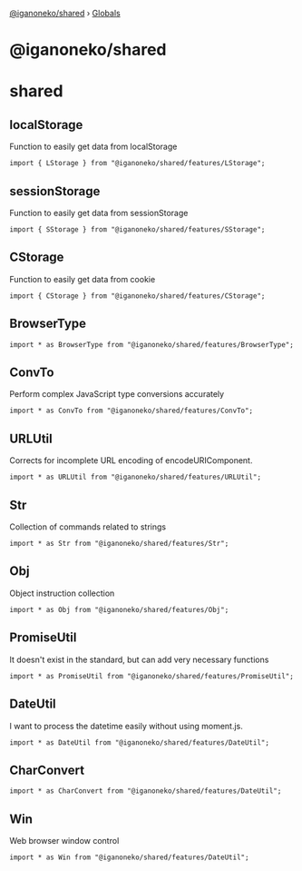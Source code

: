 [@iganoneko/shared](README.md) › [Globals](globals.md)

# @iganoneko/shared

# shared

## localStorage

Function to easily get data from localStorage

```
import { LStorage } from "@iganoneko/shared/features/LStorage";
```

## sessionStorage

Function to easily get data from sessionStorage

```
import { SStorage } from "@iganoneko/shared/features/SStorage";
```

## CStorage 

Function to easily get data from cookie

```
import { CStorage } from "@iganoneko/shared/features/CStorage";
```

## BrowserType

```
import * as BrowserType from "@iganoneko/shared/features/BrowserType";
```

## ConvTo

Perform complex JavaScript type conversions accurately

```
import * as ConvTo from "@iganoneko/shared/features/ConvTo";
```

## URLUtil

Corrects for incomplete URL encoding of encodeURIComponent.

```
import * as URLUtil from "@iganoneko/shared/features/URLUtil";
```

## Str

Collection of commands related to strings

```
import * as Str from "@iganoneko/shared/features/Str";
```

## Obj

Object instruction collection

```
import * as Obj from "@iganoneko/shared/features/Obj";
```

## PromiseUtil

It doesn't exist in the standard, but can add very necessary functions

```
import * as PromiseUtil from "@iganoneko/shared/features/PromiseUtil";
```

## DateUtil

I want to process the datetime easily without using moment.js.

```
import * as DateUtil from "@iganoneko/shared/features/DateUtil";
```

## CharConvert

```
import * as CharConvert from "@iganoneko/shared/features/DateUtil";
```

## Win

Web browser window control

```
import * as Win from "@iganoneko/shared/features/DateUtil";
```
